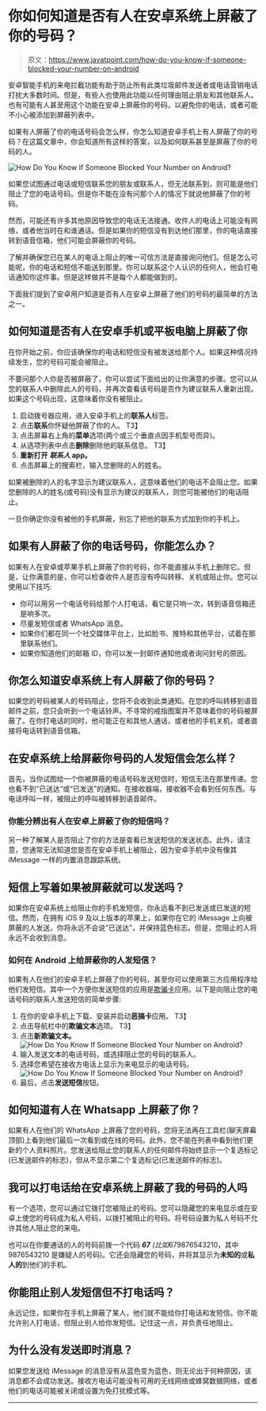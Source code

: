 # 你如何知道是否有人在安卓系统上屏蔽了你的号码？

> 原文：<https://www.javatpoint.com/how-do-you-know-if-someone-blocked-your-number-on-android>

安卓智能手机的来电拦截功能有助于防止所有此类垃圾邮件发送者或电话营销电话打扰大多数时间。但是，有些人也使用此功能以任何理由阻止朋友和其他联系人。也有可能有人甚至用这个功能在安卓上屏蔽你的号码，以避免你的电话，或者可能不小心被添加到屏蔽列表中。

如果有人屏蔽了你的电话号码会怎么样，你怎么知道安卓手机上有人屏蔽了你的号码？在这篇文章中，你会知道所有这样的答案，以及如何联系甚至是屏蔽了你的号码的人。

![How Do You Know If Someone Blocked Your Number on Android?](img/a92e295a6df31c7b943eaca157932e80.png)

如果您试图通过电话或短信联系您的朋友或联系人，但无法联系到，则可能是他们阻止了您的电话号码。但是你不能在没有问那个人的情况下就说他屏蔽了你的号码。

然而，可能还有许多其他原因导致您的电话无法接通。收件人的电话上可能没有网络，或者他当时在和谁通话。但是如果你的短信没有到达他们那里，你的电话直接转到语音信箱，他们可能会屏蔽你的号码。

了解并确保您已在某人的电话上阻止的唯一可信方法是直接询问他们。但是怎么可能呢，你的电话和短信不能送到那里。你可以联系这个人认识的任何人，他会打电话通知你这件事。但是这样做并不是每个人都能做到的。

下面我们提到了安卓用户知道是否有人在安卓上屏蔽了他们的号码的最简单的方法之一。

## 如何知道是否有人在安卓手机或平板电脑上屏蔽了你

在你开始之前，你应该确保你的电话和短信没有被发送给那个人。如果这种情况持续发生，您的号码可能会被阻止。

不要问那个人你是否被屏蔽了，你可以尝试下面给出的让你满意的步骤。您可以从您的联系人中删除此人的号码，并再次查看该号码是否作为建议联系人重新出现。如果这个号码出现，这意味着你没有被阻止。

1.  启动拨号器应用，进入安卓手机上的**联系人**标签。
2.  点击**联系**你怀疑他屏蔽了你的人。
    T3】
3.  点击屏幕右上角的**菜单**选项(两个或三个垂直点因手机型号而异)。
4.  从选项列表中点击**删除**删除他的联系信息。
    T3】
5.  **重新打开 ***联系人*** app。**
6.  点击屏幕上的搜索栏，输入您删除的人的姓名。

如果被删除的人的名字显示为建议联系人，这意味着他们的电话不会阻止您。如果您删除的人的姓名(或号码)没有显示为建议的联系人，则您可能被他们的电话阻止。

一旦你确定你没有被他的手机屏蔽，别忘了把他的联系方式加到你的手机上。

## 如果有人屏蔽了你的电话号码，你能怎么办？

如果有人在安卓或苹果手机上屏蔽了你的号码，你不能直接从手机上删除它。但是，让你满意的是，你可以检查收件人是否没有呼叫转移、关机或阻止你。您可以使用以下技巧:

*   你可以用另一个电话号码给那个人打电话，看它是只响一次，转到语音信箱还是响多次。
*   尽量发短信或者 WhatsApp 消息。
*   如果你们都在同一个社交媒体平台上，比如脸书、推特和其他平台，试着在那里联系他们。
*   如果你知道他们的邮箱 ID，你可以发一封邮件通知他或者询问封号的原因。

## 你怎么知道安卓系统上有人屏蔽了你的号码？

如果您的号码被某人的号码阻止，您将不会收到此类通知。在您的呼叫转移到语音邮件之前，您只会听到一个电话铃声。不寻常的戒指图案并不意味着你的号码被屏蔽了。在你打电话的同时，他可能正在和其他人通话，或者他的手机关机，或者直接将电话转到语音信箱。

## 在安卓系统上给屏蔽你号码的人发短信会怎么样？

首先，当你试图给一个你被屏蔽的电话号码发送短信时，短信无法在那里传递。您也看不到“已送达”或“已发送”的通知。在接收器端，接收器不会看到任何东西。与电话呼叫一样，被阻止的呼叫被转移到语音邮件。

### 你能分辨出有人在安卓上屏蔽了你的短信吗？

另一种了解某人是否阻止了你的方法是查看已发送短信的发送状态。此外，请注意，您通常无法知道您是否在安卓手机上被阻止，因为安卓手机中没有像其 iMessage 一样的内置消息跟踪系统。

## 短信上写着如果被屏蔽就可以发送吗？

如果你在安卓系统上给阻止你的手机发短信，你永远看不到已发送或已发送的短信。然而，在拥有 iOS 9 及以上版本的苹果上，如果你在它的 iMessage 上向被屏蔽的人发送，你将永远不会说“已送达”，并保持蓝色标志。但是，您阻止的人将永远不会收到消息。

### 如何在 Android 上给屏蔽你的人发短信？

如果有人在他们的安卓手机上屏蔽了你的号码，甚至你可以使用第三方应用程序给他们发短信。其中一个方便你发送短信的应用是[欺骗卡](https://play.google.com/store/apps/details?id=com.spoofcard.app)应用。以下是向阻止您的电话号码的联系人发送短信的简单步骤:

1.  在你的安卓手机上下载、安装并启动**恶搞卡**应用。
    T3】
2.  点击导航栏中的**欺骗文本**选项。
    T3】
3.  点击**新欺骗文本。**
    ![How Do You Know If Someone Blocked Your Number on Android?](img/52a809790effa33f2fed7ba76f1e02f4.png)
4.  输入发送文本的电话号码，或选择阻止您的号码的联系人。
5.  选择您希望在接收方电话上显示为来电显示的电话号码。
    ![How Do You Know If Someone Blocked Your Number on Android?](img/de928ab50e47c0aa212bced9b403dc4e.png)
6.  最后，点击**发送短信**按钮。

## 如何知道有人在 Whatsapp 上屏蔽了你？

如果有人在他们的 WhatsApp 上屏蔽了您的号码，您将无法再在工具栏(聊天屏幕顶部)上看到他们最后一次看到或在线的号码。此外，您不能在列表中看到他们更新的个人资料照片。您发送给阻止您的联系人的任何邮件将始终显示一个复选标记(已发送邮件的标志)，但从不显示第二个复选标记(已发送邮件的标志)。

## 我可以打电话给在安卓系统上屏蔽了我的号码的人吗

有一个选项，您可以通过它拨打您被阻止的号码。您可以隐藏您的来电显示或在安卓上使您的号码成为私人号码，以拨打被阻止的号码。将号码设置为私人号码不允许其他人阻止您的来电。

也可以在你要通话的人的号码前拨一个代码 ***67** (比如*679876543210，其中 9876543210 是嫌疑人的号码)。它还会隐藏您的号码，并将其显示为**未知的**或**私人的**到他们的手机。

## 你能阻止别人发短信但不打电话吗？

永远记住，如果你在手机上屏蔽了某人，他们就不能给你打电话和发短信。你不能允许别人打电话，但阻止别人给你发短信。记住这一点，并负责任地阻止。

## 为什么没有发送即时消息？

如果您发送给 iMessage 的消息没有从蓝色变为蓝色，则无论出于何种原因，该消息都不会成功发送。接收方电话可能没有可用的无线网络或蜂窝数据网络，或者他们的电话可能被关闭或设置为免打扰模式等。

* * *